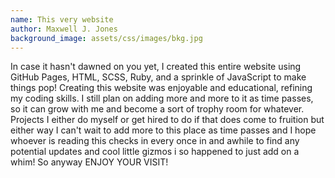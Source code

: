 ```yaml
---
name: This very website
author: Maxwell J. Jones
background_image: assets/css/images/bkg.jpg
---
```


In case it hasn't dawned on you yet, I created this entire website using GitHub Pages, HTML, SCSS, Ruby, and a sprinkle of JavaScript to make things pop! 
Creating this website was enjoyable and educational, refining my coding skills. I still plan on adding more and more to it as time passes, so it can grow with me and become a sort of trophy room for whatever.
Projects I either do myself or get hired to do if that does come to fruition but either way I can't wait to add more to this place as time passes and I hope whoever is reading this checks in every once in and awhile to find 
any potential updates and cool little gizmos i so happened to just add on a whim! So anyway ENJOY YOUR VISIT!
